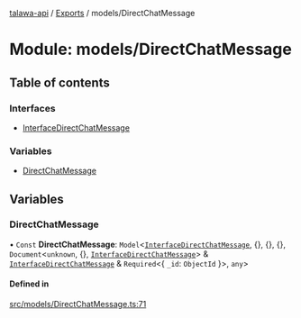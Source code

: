[talawa-api](../README.md) / [Exports](../modules.md) / models/DirectChatMessage

# Module: models/DirectChatMessage

## Table of contents

### Interfaces

- [InterfaceDirectChatMessage](../interfaces/models_DirectChatMessage.InterfaceDirectChatMessage.md)

### Variables

- [DirectChatMessage](models_DirectChatMessage.md#directchatmessage)

## Variables

### DirectChatMessage

• `Const` **DirectChatMessage**: `Model`\<[`InterfaceDirectChatMessage`](../interfaces/models_DirectChatMessage.InterfaceDirectChatMessage.md), \{\}, \{\}, \{\}, `Document`\<`unknown`, \{\}, [`InterfaceDirectChatMessage`](../interfaces/models_DirectChatMessage.InterfaceDirectChatMessage.md)\> & [`InterfaceDirectChatMessage`](../interfaces/models_DirectChatMessage.InterfaceDirectChatMessage.md) & `Required`\<\{ `_id`: `ObjectId`  \}\>, `any`\>

#### Defined in

[src/models/DirectChatMessage.ts:71](https://github.com/PalisadoesFoundation/talawa-api/blob/636e51c/src/models/DirectChatMessage.ts#L71)
